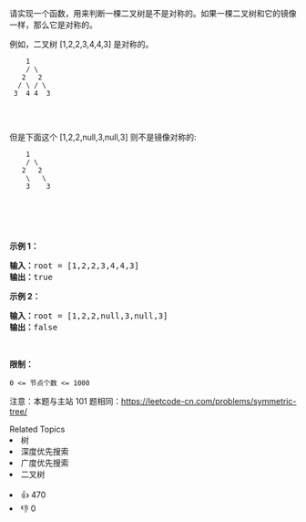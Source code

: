 <p>请实现一个函数，用来判断一棵二叉树是不是对称的。如果一棵二叉树和它的镜像一样，那么它是对称的。</p>

<p>例如，二叉树&nbsp;[1,2,2,3,4,4,3] 是对称的。</p>

<p><code>&nbsp; &nbsp; 1<br> &nbsp; &nbsp;/ \<br> &nbsp; 2 &nbsp; 2<br> &nbsp;/ \ / \<br> 3 &nbsp;4 4 &nbsp;3</br></br></br></br></code><br> 但是下面这个&nbsp;[1,2,2,null,3,null,3] 则不是镜像对称的:</br></p>

<p><code>&nbsp; &nbsp; 1<br> &nbsp; &nbsp;/ \<br> &nbsp; 2 &nbsp; 2<br> &nbsp; &nbsp;\ &nbsp; \<br> &nbsp; &nbsp;3 &nbsp; &nbsp;3</br></br></br></br></code></p>

<p>&nbsp;</p>

<p><strong>示例 1：</strong></p>

<pre><strong>输入：</strong>root = [1,2,2,3,4,4,3]
<strong>输出：</strong>true
</pre>

<p><strong>示例 2：</strong></p>

<pre><strong>输入：</strong>root = [1,2,2,null,3,null,3]
<strong>输出：</strong>false</pre>

<p>&nbsp;</p>

<p><strong>限制：</strong></p>

<p><code>0 &lt;= 节点个数 &lt;= 1000</code></p>

<p>注意：本题与主站 101 题相同：<a href="https://leetcode-cn.com/problems/symmetric-tree/">https://leetcode-cn.com/problems/symmetric-tree/</a></p>

<div><div>Related Topics</div><div><li>树</li><li>深度优先搜索</li><li>广度优先搜索</li><li>二叉树</li></div></div><br><div><li>👍 470</li><li>👎 0</li></div>